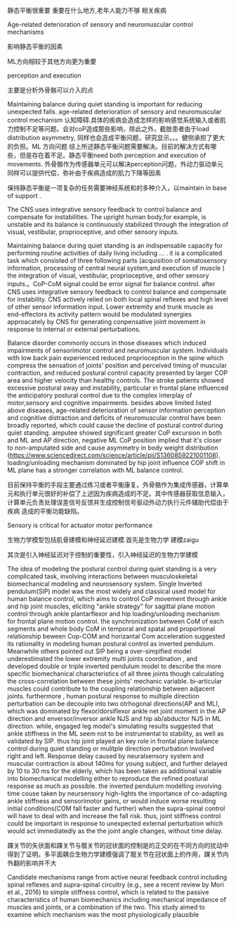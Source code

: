 静态平衡很重要 重要在什么地方,老年人能力不够 相关疾病

Age-related deterioration of sensory and neuromuscular control mechanisms 

影响静态平衡的因素

ML方向相较于其他方向更为重要

perception and execution

主要是分析外骨骼可以介入的点



Maintaining balance during quiet standing is important for reducing unexpected falls. age-related deterioration of sensory and neuromuscular control mechanism 认知障碍.具体的疾病会造成怎样的影响感觉系统输入或者肌力控制不足等问题。会对coP造成那些影响，除此之外，截肢患者由于load distribution asymmetry, 同样也会造成平衡问题，研究显示。。。健侧承担了更大的负担。ML 方向问题 综上所述静态平衡问题需要解决。目前的解决方式有哪些，但是存在着不足。静态平衡need both perception and execution of movements. 外骨骼作为传感器单元可以解决perception问题，外动力驱动单元同样可以提供代偿，弥补由于疾病造成的肌力下降等因素



保持静态平衡是一项复杂的任务需要神经系统和的多种介入，以maintain in base of support .

The CNS uses integrative sensory feedback to control balance and compensate for  instabilities. The upright human body,for example, is unstable and its balance is continuously stabilized through the integration of visual, vestibular, proprioceptive, and other sensory inputs.

Maintaining balance during quiet standing is an indispensable capacity for performing routine activities of daily living including ... . it is a complicated task which consisted of three following parts (acquisition of somatosensory information, processing of central neural system,and execution of muscle  ) the integration of visual, vestibular, proprioceptive, and other sensory inputs.。CoP-CoM signal could be error signal for balance control. after CNS  uses integrative sensory feedback to control balance and compensate for instability. CNS actively relied on both local spinal reflexes and high level of other sensor information input. Lower extremity and trunk muscle as end-effectors its activity pattern  would be modulated  synergies approacately by CNS for generating conpensative joint movement in response to internal or external perturbations.

Balance disorder  commonly occurs in those diseases which induced impairments of sensorimotor  control and neuromuscular system. Individuals with low back pain experienced reduced proprioception in the spine which compress the sensation of joints' position and perceived timing of muscular contraction, and reduced postural control capacity presented by larger COP area and higher velocity than healthy controls. The stroke patients showed excessive postural sway and instability, particular in frontal plane influenced the anticipatory postural control due to the complex interplay of motor,sensory and cognitive impairments. besides above limited listed above diseases, age-related deterioration of sensor information perception and cognitive distraction and deficits of neuromuscular control have been broadly reported, which could cause the decline of postural control during quiet standing. amputee showed  significant greater CoP excursion in both and ML and AP direction, negative ML CoP position implied that it's closer to non-amputated side and cause asymmetry in body weight distribution (https://www.sciencedirect.com/science/article/pii/S1360859221001108), loading/unloading mechanism dominated by hip joint influence COP shift in ML plane has a stronger correlation with ML balance control.



目前保持平衡的手段主要通过练习或者平衡康复。外骨骼作为集成传感器，计算单元和执行单元很好的补偿了上述因为疾病造成的不足。其中传感器获取信息输入，计算单元负责处理误差信号反馈并生成控制信号驱动外动力执行元件辅助代偿由于疾病 造成的平衡功能缺陷。

Sensory is critical for actuator motor performance





生物力学模型包括肌骨建模和神经延迟建模.首先是生物力学 建模zaigu

其次是引入神经延迟对于控制的重要性，引入神经延迟的生物力学建模

The idea of modeling the postural control during quiet standing is a very complicated task, involving  interactions between musculoskeletal biomechanical modeling and neurosensory system. Single Inverted pendulum(SIP) model was the most widely and classical  used model for human balance control, which aims to control CoP movement through ankle and hip joint muscles, eliciting "ankle strategy" for sagittal plane motion control through ankle plantarflexor and hip loading/unloading mechanism for frontal plane motion control.  the synchronization between CoM of each segments and whole body CoM in temporal and spatal and proportional relationship beween Cop-COM and horizantal Com acceleration suggested its rationality in modeling human postural control as inverted pendulum.  Meanwhile others pointed out SIP being a over-simplfied model underestimated the lower extremity multi joints coordination , and developed double or triple inverted pendulum model to describe the more specific biomechanical characteristics of all three joints though calculating the cross-correlation between these joints' mechanic variable. bi-articular muscles could contribute to the coupling relationship between adjacent joints. furthermore , human postural response to multiple direction perturbation can be decouple into two otrhogonal directions(AP and ML), which was dominated by flexor/dorsiflexor ankle net joint moment in the AP direction and enversor/inversor ankle NJS and hip ab/abductor NJS in ML direction. while, engaged leg model's  simulating results suggested that ankle stiffness in the ML seem not to be instrumental to stability, as well as validated by SIP. thus hip joint played an key role in frontal plane balance control during quiet standing  or mulitple direction perturbation involved right and left. Response delay caused by neuralsensory system and muscular contraction is about 140ms for young subject, and further delayed by 10 to 30 ms for the elderly, which has been taken as additional variable into biomechanical modelling either to reproduce the refined postural response as much as possible.  the inverted pendulum modelling involving time couse taken by neursensory high-lights the importance of co-adapting ankle stiffness and sensorimotor gains, or would induce worse  resulting initial conditions(COM fall faster and further) when the  supra-spinal control will have to deal with and increase the fall risk. thus, joint stiffness control could be important in response to unexpected external perturbation which would act immediatedly as the the joint angle changes, without time delay.

踝关节的矢状面和踝关节与髋关节的冠状面的控制是的正交的在不同方向的扰动中得到了证明。多平面耦合生物力学建模强调了髋关节在冠状面上的作用，踝关节内外翻的影响并不大



Candidate mechanisms range from active neural feedback control including spinal  reflexes and supra-spinal circuitry (e.g., see a recent review by Mori et al.,  2016) to simple stiffness control, which is related to the passive  characteristics of human biomechanics including mechanical impedance of muscles  and joints, or a combination of the two. This study aimed to examine which  mechanism was the most physiologically plausible





